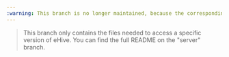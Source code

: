 ```yaml
---
:warning: This branch is no longer maintained, because the corresponding ensembl-hive branches are no longer maintained :warning:
---
```


> This branch only contains the files needed to access a specific version
> of eHive. You can find the full README on the "server" branch.
